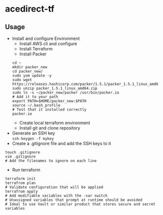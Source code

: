 # acedirect-tf

## Usage
* Install and configure Environment
  * Install AWS cli and configure
  * Install Terraform
  * Install Packer
  ```
  cd ~
  mkdir packer_new
  cd packer_new/
  sudo yum update -y
  sudo wget https://releases.hashicorp.com/packer/1.5.1/packer_1.5.1_linux_amd64.zip
  sudo unzip packer_1.5.1_linux_amd64.zip
  sudo ln -s ~/packer_new/packer /usr/bin/packer.io
  # Add it to your path
  export PATH=$HOME/packer_new:$PATH
  source ~/.bash_profile
  # Test that it installed correctly
  packer.io
  ```
  * Create local terraform environment
  * Install git and clone repository
* Generate an SSH key  
`ssh-keygen -f mykey`
* Create a .gitignore file and add the SSH keys to it  
```
touch .gitignore
vim .gitignore
# Add the filenames to ignore on each line
```
* Run terraform
```
terraform init
terrafrom plan
# Validate configuration that will be applied
terrafrom apply
# Add modifiable variables with the -var switch
# Unassigned variables that prompt at runtime should be avoided
# Ideal to use Vault or similar product that stores secure and secret variables
```
